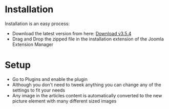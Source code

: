 # Installation

Installation is an easy process:

- Download the latest version from here: [Download v3.5.4](dist/plg_responsive_3.5.4.zip ':ignore')
- Drag and Drop the zipped file in the installation extension of the Joomla Extension Manager

# Setup

- Go to Plugins and enable the plugin
- Although you don't need to tweek anything you can change any of the settings to fit your needs
- Any image in the articles content is automatically converted to the new picture element with many different sized images
